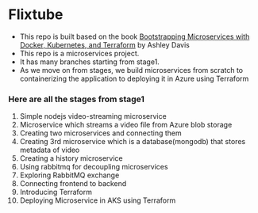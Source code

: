# Flixtube

- This repo is built based on the book  [Bootstrapping Microservices with Docker, Kubernetes, and Terraform](https://learning.oreilly.com/library/view/bootstrapping-microservices-with/9781617297212/) by Ashley Davis
- This repo is a microservices project. 
- It has many branches starting from stage1.
- As we move on from stages, we build microservices from scratch to containerizing the application to deploying it in Azure using Terraform

### Here are all the stages from stage1
1. Simple nodejs video-streaming microservice
2. Microservice which streams a video file from Azure blob storage
3. Creating two microservices and connecting them
4. Creating 3rd microservice which is a database(mongodb) that stores metadata of video
5. Creating a history microservice
6. Using rabbitmq for decoupling microservices
7. Exploring RabbitMQ exchange
8. Connecting frontend to backend
9. Introducing Terraform
10. Deploying Microservice in AKS using Terraform
